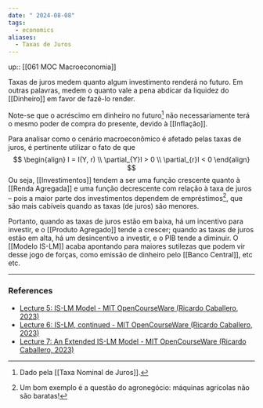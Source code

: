```yaml
---
date: " 2024-08-08"
tags:
  - economics
aliases:
  - Taxas de Juros
---
```


up:: [[061 MOC Macroeconomia]]

Taxas de juros medem quanto algum investimento renderá no futuro. Em outras palavras, medem o quanto vale a pena abdicar da liquidez do [[Dinheiro]] em favor de fazê-lo render.

Note-se que o acréscimo em dinheiro no futuro[^2] não necessariamente terá o mesmo poder de compra do presente, devido à [[Inflação]].

Para analisar como o cenário macroeconômico é afetado pelas taxas de juros, é pertinente utilizar o fato de que
$$
\begin{align}
I = I(Y, r) \\
\partial_{Y}I > 0 \\
\partial_{r}I < 0
\end{align}
$$
Ou seja, [[Investimentos]] tendem a ser uma função crescente quanto à [[Renda Agregada]] e uma função decrescente com relação à taxa de juros – pois a maior parte dos investimentos dependem de empréstimos[^1], que são mais cabíveis quando as taxas (de juros) são menores.

Portanto, quando as taxas de juros estão em baixa, há um incentivo para investir, e o [[Produto Agregado]] tende a crescer; quando as taxas de juros estão em alta, há um desincentivo a investir, e o PIB tende a diminuir. O [[Modelo IS-LM]] acaba apontando para maiores sutilezas que podem vir desse jogo de forças, como emissão de dinheiro pelo [[Banco Central]], etc etc.

---
### References
- [Lecture 5: IS-LM Model - MIT OpenCourseWare (Ricardo Caballero, 2023)](https://youtu.be/qg_HT3CjFI4?si=DmxEFzAyTYegw9ln)
- [Lecture 6: IS-LM, continued - MIT OpenCourseWare (Ricardo Caballero, 2023)](https://youtu.be/gYgARXwnZTk?si=33frng1nUPc6tOBg)
- [Lecture 7: An Extended IS-LM Model - MIT OpenCourseWare (Ricardo Caballero, 2023)](https://youtu.be/fkiWQZPOHXk?si=RFVFkBqkRwuSf0el)

[^1]: Um bom exemplo é a questão do agronegócio: máquinas agrícolas não são baratas!
[^2]: Dado pela [[Taxa Nominal de Juros]].